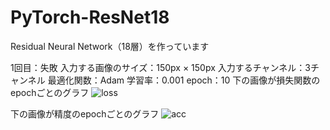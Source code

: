 # PyTorch-ResNet18
Residual Neural Network（18層）を作っています

1回目：失敗
入力する画像のサイズ：150px × 150px
入力するチャンネル：3チャンネル
最適化関数：Adam
学習率：0.001
epoch：10
下の画像が損失関数のepochごとのグラフ
![loss](https://user-images.githubusercontent.com/55943803/129806431-6f5194fe-72ae-47d9-a37f-c9a6c9574224.png)

下の画像が精度のepochごとのグラフ
![acc](https://user-images.githubusercontent.com/55943803/129806428-23f48052-6893-4f3d-9c00-45cde62f34b9.png)
